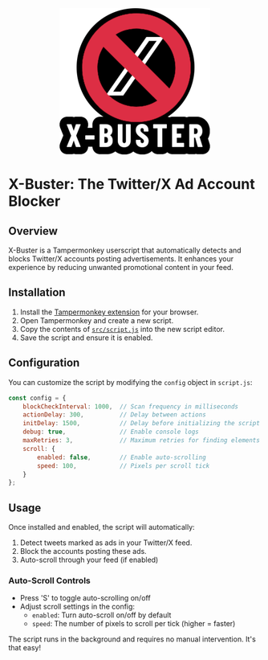 <div align="center">
  <img src="assets/banner.png" alt="X-Buster Banner">
</div>

# X-Buster: The Twitter/X Ad Account Blocker

## Overview
X-Buster is a Tampermonkey userscript that automatically detects and blocks Twitter/X accounts posting advertisements. It enhances your experience by reducing unwanted promotional content in your feed. 

## Installation
1. Install the [Tampermonkey extension](https://www.tampermonkey.net/) for your browser.
2. Open Tampermonkey and create a new script.
3. Copy the contents of [`src/script.js`](src/script.js) into the new script editor.
4. Save the script and ensure it is enabled.

## Configuration
You can customize the script by modifying the `config` object in `script.js`:

```javascript
const config = {
    blockCheckInterval: 1000,  // Scan frequency in milliseconds
    actionDelay: 300,          // Delay between actions
    initDelay: 1500,           // Delay before initializing the script (only modify if Twitter/X is slow to load)
    debug: true,               // Enable console logs
    maxRetries: 3,             // Maximum retries for finding elements
    scroll: {
        enabled: false,        // Enable auto-scrolling
        speed: 100,            // Pixels per scroll tick
    }
};
```

## Usage
Once installed and enabled, the script will automatically:
1. Detect tweets marked as ads in your Twitter/X feed.
2. Block the accounts posting these ads.
3. Auto-scroll through your feed (if enabled)

### Auto-Scroll Controls
- Press 'S' to toggle auto-scrolling on/off
- Adjust scroll settings in the config:
  - `enabled`: Turn auto-scroll on/off by default
  - `speed`: The number of pixels to scroll per tick (higher = faster)

The script runs in the background and requires no manual intervention. It's that easy! 